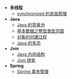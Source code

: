 - **多线程**
  - [synchronized 的底层原理](thread/Synchronized)
- **Java**
  - [Java 的常量池](java/ConstantPool)
  - [基本数据之整型类型范围](java/TypeRange)
  - [对象的创建过程](/java/ObjectCreate)
  - [Java 的多态](/java/JavaPolymorphic)
- **Jvm**
  - [Java 内存结构](/jvm/JvmMemoryStructure)
  - [Jvm 随笔](/jvm/Jvm2.0)
- **Spring**
  - [Spring 事务管理](/spring/SpringTransactionManager)
